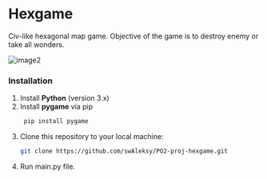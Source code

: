 # **Hexgame**

Civ-like hexagonal map game. Objective of the game is to destroy enemy or take all wonders.

![image2](https://github.com/user-attachments/assets/54273fa1-2621-437a-95f8-f9cb23c51214)

### **Installation**
1. Install **Python** (version 3.x)
2. Install **pygame** via pip
   ```bash
    pip install pygame
    ```
3. Clone this repository to your local machine:
   ```bash
   git clone https://github.com/swAleksy/PO2-proj-hexgame.git
   ```
4. Run main.py file.
